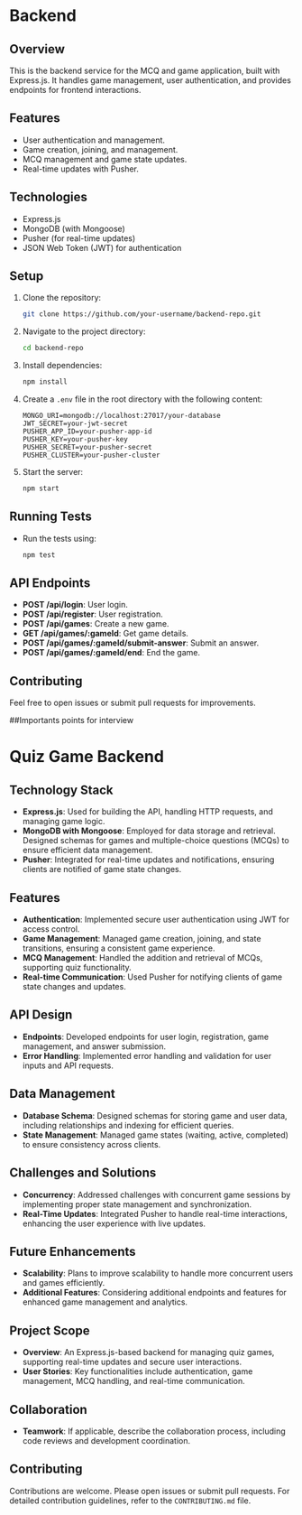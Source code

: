# Backend

## Overview

This is the backend service for the MCQ and game application, built with Express.js. It handles game management, user authentication, and provides endpoints for frontend interactions.

## Features

- User authentication and management.
- Game creation, joining, and management.
- MCQ management and game state updates.
- Real-time updates with Pusher.

## Technologies

- Express.js
- MongoDB (with Mongoose)
- Pusher (for real-time updates)
- JSON Web Token (JWT) for authentication

## Setup

1. Clone the repository:
    ```bash
    git clone https://github.com/your-username/backend-repo.git
    ```

2. Navigate to the project directory:
    ```bash
    cd backend-repo
    ```

3. Install dependencies:
    ```bash
    npm install
    ```

4. Create a `.env` file in the root directory with the following content:
    ```env
    MONGO_URI=mongodb://localhost:27017/your-database
    JWT_SECRET=your-jwt-secret
    PUSHER_APP_ID=your-pusher-app-id
    PUSHER_KEY=your-pusher-key
    PUSHER_SECRET=your-pusher-secret
    PUSHER_CLUSTER=your-pusher-cluster
    ```

5. Start the server:
    ```bash
    npm start
    ```

## Running Tests

- Run the tests using:
    ```bash
    npm test
    ```

## API Endpoints

- **POST /api/login**: User login.
- **POST /api/register**: User registration.
- **POST /api/games**: Create a new game.
- **GET /api/games/:gameId**: Get game details.
- **POST /api/games/:gameId/submit-answer**: Submit an answer.
- **POST /api/games/:gameId/end**: End the game.

## Contributing

Feel free to open issues or submit pull requests for improvements.


##Importants points for interview
# Quiz Game Backend

## Technology Stack

- **Express.js**: Used for building the API, handling HTTP requests, and managing game logic.
- **MongoDB with Mongoose**: Employed for data storage and retrieval. Designed schemas for games and multiple-choice questions (MCQs) to ensure efficient data management.
- **Pusher**: Integrated for real-time updates and notifications, ensuring clients are notified of game state changes.

## Features

- **Authentication**: Implemented secure user authentication using JWT for access control.
- **Game Management**: Managed game creation, joining, and state transitions, ensuring a consistent game experience.
- **MCQ Management**: Handled the addition and retrieval of MCQs, supporting quiz functionality.
- **Real-time Communication**: Used Pusher for notifying clients of game state changes and updates.

## API Design

- **Endpoints**: Developed endpoints for user login, registration, game management, and answer submission.
- **Error Handling**: Implemented error handling and validation for user inputs and API requests.

## Data Management

- **Database Schema**: Designed schemas for storing game and user data, including relationships and indexing for efficient queries.
- **State Management**: Managed game states (waiting, active, completed) to ensure consistency across clients.

## Challenges and Solutions

- **Concurrency**: Addressed challenges with concurrent game sessions by implementing proper state management and synchronization.
- **Real-Time Updates**: Integrated Pusher to handle real-time interactions, enhancing the user experience with live updates.

## Future Enhancements

- **Scalability**: Plans to improve scalability to handle more concurrent users and games efficiently.
- **Additional Features**: Considering additional endpoints and features for enhanced game management and analytics.

## Project Scope

- **Overview**: An Express.js-based backend for managing quiz games, supporting real-time updates and secure user interactions.
- **User Stories**: Key functionalities include authentication, game management, MCQ handling, and real-time communication.

## Collaboration

- **Teamwork**: If applicable, describe the collaboration process, including code reviews and development coordination.

## Contributing

Contributions are welcome. Please open issues or submit pull requests. For detailed contribution guidelines, refer to the `CONTRIBUTING.md` file.



